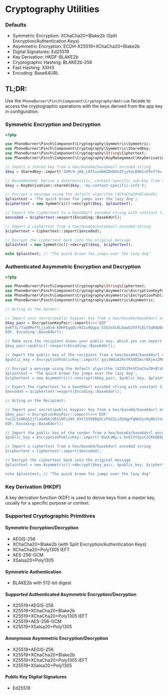 # Cryptography Utilities

### Defaults

- Symmetric Encryption: XChaCha20+Blake2b (Split Encryption/Authentication Keys)
- Asymmetric Encryption: ECDH-X25519+XChaCha20+Blake2b
- Digital Signatures: Ed25519
- Key Derivation: HKDF-BLAKE2b
- Cryptographic Hashing: BLAKE2b-256
- Fast Hashing: XXH3
- Encoding: Base64URL

## TL;DR:

Use the `PhoneBurner\Pinch\Component\Cryptography\Natrium` facade to
access the cryptographic operations with the keys derived from the app key in
configuration.

### Symmetric Encryption and Decryption

```php
<?php

use PhoneBurner\Pinch\Component\Cryptography\Symmetric\Symmetric;
use PhoneBurner\Pinch\Component\Cryptography\Symmetric\SharedKey;
use PhoneBurner\Pinch\Component\Cryptography\String\Ciphertext;
use PhoneBurner\Pinch\Component\Cryptography\KeyManagement\KeyDerivation;

// Import a shared key from a hex/base64/base64url encoded string
$key = SharedKey::import('2UMc9-jHA_L0f5uimbHI6mDdnZFjy5nLB961cEPefY4=', Encoding::Base64Url);

// Recommended: Derive a deterministic, context-specific sub-key from the shared key.
$key = KeyDerivation::shared($key, 'my-context-specific-info');

// Encrypt a message using the default algorithm (XChaCha20+Blake2b)
$plaintext = 'The quick brown fox jumps over the lazy dog';
$ciphertext = new Symmetric()->encrypt($key, $plaintext);

// Export the ciphertext to a base64url encoded string with constant time encoding
$encoded = $ciphertext->export(Encoding::Base64Url);

// Import a ciphertext from a hex/base64/base64url encoded string
$ciphertext = Ciphertext::import($encoded);

// Decrypt the ciphertext back into the original message
$plaintext = new Symmetric()->decrypt($key, $ciphertext);

echo $plaintext; // "The quick brown fox jumps over the lazy dog"
```

### Authenticated Asymmetric Encryption and Decryption

```php
<?php

use PhoneBurner\Pinch\Component\Cryptography\String\Ciphertext;
use PhoneBurner\Pinch\Component\Cryptography\Asymmetric\EncryptionKeyPair;
use PhoneBurner\Pinch\Component\Cryptography\Asymmetric\EncryptionPublicKey;
use PhoneBurner\Pinch\Component\Cryptography\Asymmetric\Asymmetric;

// Acting as the Sender:

// Import your secret/public keypair key from a hex/base64/base64url encoded string
$key_pair = EncryptionKeyPair::import(<<<'EOF'
beKTtL77ap8MoffLjjadjA-k8HFEgqQcrW3iu9Qqpa_S5QJo3L6L6awQJVXfLELYIqRAQ6ARMEOMxD6jcKUZaA==
EOF, Encoding::Base64Url);

// Make sure the recipient knows your public key, which you can export from your keypair:
$key_pair->public()->export(Encoding::Base64Url);

// Import the public key of the recipient from a hex/base64/base64url encoded string
$public_key = EncryptionPublicKey::import('goj3Wdi82RvYKX4DZmcrB8jes2M8KgXyINaeH6GiAQE=');

// Encrypt a message using the default algorithm (X25519+XChaCha20+Blake2b)
$plaintext = 'The quick brown fox jumps over the lazy dog';
$ciphertext = new Asymmetric()->encrypt($key_pair, $public_key, $plaintext);

// Export the ciphertext to a base64url encoded string with constant time encoding
$encoded = $ciphertext->export(Encoding::Base64Url);

// Acting as the Recipient:

// Import your secret/public keypair key from a hex/base64/base64url encoded string
$key_pair = EncryptionKeyPair::import(<<<'EOF'
tuzZL5sWDqS2jflaSH6KjdEXiHFs245_KVtlS56KBqSCiPdZ2LzZG9gpfgNmZysHyN6zYzwqBfIg1p4foaIBAQ==
EOF, Encoding::Base64Url);

// Import the public key of the sender from a hex/base64/base64url encoded string
$public_key = EncryptionPublicKey::import('0uUCaNy-i-msECVV3yxC2CKkQEOgETBDjMQ-o3ClGWg=');

// Import a ciphertext from a hex/base64/base64url encoded string
$ciphertext = Ciphertext::import($encoded);

// Decrypt the ciphertext back into the original message
$plaintext = new Asymmetric()->decrypt($key_pair, $public_key, $ciphertext);

echo $plaintext; // "The quick brown fox jumps over the lazy dog"
```

### Key Derivation (HKDF)

A key derivation function (KDF) is used to derive keys from a master key, usually
for a specific purpose or context.

### Supported Cryptographic Primitives

#### Symmetric Encryption/Decryption

- AEGIS-256
- XChaCha20+Blake2b (with Split Encryption/Authentication Keys)
- XChaCha20+Poly1305 IEFT
- AES-256-GCM
- XSalsa20+Poly1305

#### Symmetric Authentication

- BLAKE2b with 512-bit digest

#### Supported Authenticated Asymmetric Encryption/Decryption

- X25519+AEGIS-256
- X25519+XChaCha20+Blake2b
- X25519+XChaCha20+Poly1305 IEFT
- X25519+AES-256-GCM
- X25519+XSalsa20+Poly1305

#### Anonymous Asymmetric Encryption/Decryption

- X25519+AEGIS-256
- X25519+XChaCha20+Blake2b
- X25519+XChaCha20+Poly1305 IEFT
- X25519+XSalsa20+Poly1305

#### Public Key Digital Signatures

- Ed25519
